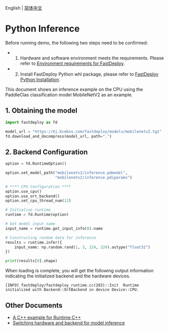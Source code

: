 English | [简体中文](README_CN.md)
# Python Inference

Before running demo, the following two steps need to be confirmed:

- 1. Hardware and software environment meets the requirements. Please refer to [Environment requirements for FastDeploy](../../../docs/en/build_and_install/download_prebuilt_libraries.md).
- 2. Install FastDeploy Python whl package, please refer to [FastDeploy Python Installation](../../../docs/cn/build_and_install/download_prebuilt_libraries.md).

This document shows an inference example on the CPU using the PaddleClas classification model MobileNetV2 as an example.

## 1. Obtaining the model

``` python
import fastdeploy as fd

model_url = "https://bj.bcebos.com/fastdeploy/models/mobilenetv2.tgz"
fd.download_and_decompress(model_url, path=".")
```

## 2. Backend Configuration

``` python
option = fd.RuntimeOption()

option.set_model_path("mobilenetv2/inference.pdmodel",
                      "mobilenetv2/inference.pdiparams")

# **** CPU Configuration ****
option.use_cpu()
option.use_ort_backend()
option.set_cpu_thread_num(12)

# Initialise runtime
runtime = fd.Runtime(option)

# Get model input name
input_name = runtime.get_input_info(0).name

# Constructing random data for inference
results = runtime.infer({
    input_name: np.random.rand(1, 3, 224, 224).astype("float32")
})

print(results[0].shape)
```
When loading is complete, you will get the following output information indicating the initialized backend and the hardware devices.
```
[INFO] fastdeploy/fastdeploy_runtime.cc(283)::Init	Runtime initialized with Backend::OrtBackend in device Device::CPU.
```

## Other Documents

- [A C++ example for Runtime C++](../cpp)
- [Switching hardware and backend for model inference](../../../docs/en/faq/how_to_change_backend.md)

